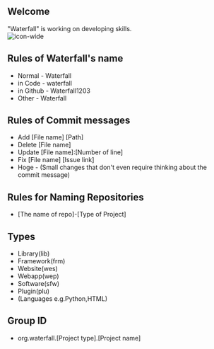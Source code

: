 ## Welcome
"Waterfall" is working on developing skills. <br>
![icon-wide](https://github.com/Waterfall1203/.github/assets/138958366/6b233c5f-2229-4c82-8ca0-a102f820f915)
## Rules of Waterfall's name
- Normal - Waterfall
- in Code - waterfall
- in Github - Waterfall1203
- Other - Waterfall
## Rules of Commit messages
- Add [File name] [Path]
- Delete [File name]
- Update [File name]:[Number of line]
- Fix [File name] [Issue link]
- Hoge - (Small changes that don't even require thinking about the commit message)
## Rules for Naming Repositories
- [The name of repo]-[Type of Project]
## Types
- Library(lib)
- Framework(frm)
- Website(wes)
- Webapp(wep)
- Software(sfw)
- Plugin(plu)
- (Languages e.g.Python,HTML)
## Group ID
- org.waterfall.[Project type].[Project name]
